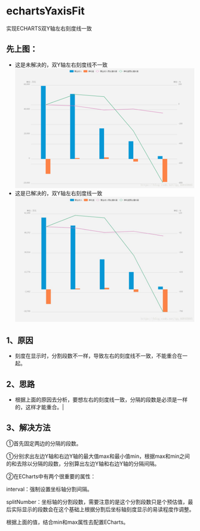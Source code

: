 # echartsYaxisFit
实现ECHARTS双Y轴左右刻度线一致
## 先上图：
* 这是未解决的，双Y轴左右刻度线不一致       
![images](https://github.com/maqun520/echartsYaxisFit/blob/master/before.png)
* 这是已解决的，双Y轴左右刻度线一致   
![images](https://github.com/maqun520/echartsYaxisFit/blob/master/after.png) 
## 1、原因
* 刻度在显示时，分割段数不一样，导致左右的刻度线不一致，不能重合在一起。
## 2、思路
* 根据上面的原因去分析，要想左右的刻度线一致，分隔的段数是必须是一样的，这样才能重合。|
## 3、解决方法
①首先固定两边的分隔的段数。

①分别求出左边Y轴和右边Y轴的最大值max和最小值min，根据max和min之间的和去除以分隔的段数，分别算出左边Y轴和右边Y轴的分隔间隔。

②在ECharts中有两个很重要的属性：

interval：强制设置坐标轴分割间隔。

splitNumber：坐标轴的分割段数，需要注意的是这个分割段数只是个预估值，最后实际显示的段数会在这个基础上根据分割后坐标轴刻度显示的易读程度作调整。

根据上面的值，结合min和max属性去配置ECharts。
